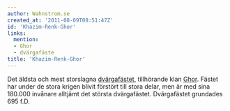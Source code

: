 ```yaml
---
author: Wahnstrom.se
created_at: '2011-08-09T08:51:47Z'
id: 'Khazim-Renk-Ghor'
links:
  mention:
  - Ghor
  - dvärgafäste
title: 'Khazim-Renk-Ghor'
---
```


Det äldsta och mest storslagna [dvärgafästet], tillhörande klan [Ghor]. Fästet har under de stora
krigen blivit förstört till stora delar, men är med sina 180.000 invånare alltjämt det största
dvärgafästet. Dvärgafästet grundades 695 f.D.

  [dvärgafästet]: dvärgafäste
  [Ghor]: Ghor